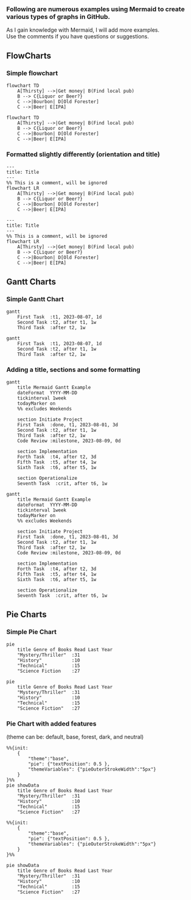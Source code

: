 ### Following are numerous examples using Mermaid to create various types of graphs in GitHub.
As I gain knowledge with Mermaid, I will add more examples.  
Use the comments if you have questions or suggestions.

## FlowCharts ##
### Simple flowchart ###
```
flowchart TD
    A[Thirsty] -->|Get money| B(Find local pub)
    B --> C{Liquor or Beer?}
    C -->|Bourbon| D[Old Forester]
    C -->|Beer| E[IPA]
```

```mermaid
flowchart TD
    A[Thirsty] -->|Get money| B(Find local pub)
    B --> C{Liquor or Beer?}
    C -->|Bourbon| D[Old Forester]
    C -->|Beer| E[IPA]
```


### Formatted slightly differently (orientation and title) ###
```
--- 
title: Title
---
%% This is a comment, will be ignored
flowchart LR
    A[Thirsty] -->|Get money| B(Find local pub)
    B --> C{Liquor or Beer?}
    C -->|Bourbon| D[Old Forester]
    C -->|Beer| E[IPA]
```


```mermaid
--- 
title: Title
---
%% This is a comment, will be ignored
flowchart LR
    A[Thirsty] -->|Get money| B(Find local pub)
    B --> C{Liquor or Beer?}
    C -->|Bourbon| D[Old Forester]
    C -->|Beer| E[IPA]
```

## Gantt Charts
### Simple Gantt Chart ###
```
gantt
    First Task  :t1, 2023-08-07, 1d
    Second Task :t2, after t1, 1w
    Third Task  :after t2, 1w

```

```mermaid
gantt
    First Task  :t1, 2023-08-07, 1d
    Second Task :t2, after t1, 1w
    Third Task  :after t2, 1w
```

### Adding a title, sections and some formatting ###
```
gantt
    title Mermaid Gantt Example
    dateFormat  YYYY-MM-DD
    tickinterval 1week
    todayMarker on
    %% excludes Weekends

    section Initiate Project
    First Task  :done, t1, 2023-08-01, 3d
    Second Task :t2, after t1, 1w
    Third Task  :after t2, 1w
    Code Review :milestone, 2023-08-09, 0d

    section Implementation
    Forth Task  :t4, after t2, 3d
    Fifth Task  :t5, after t4, 1w
    Sixth Task  :t6, after t5, 1w

    section Operationalize
    Seventh Task  :crit, after t6, 1w
```

```mermaid
gantt
    title Mermaid Gantt Example
    dateFormat  YYYY-MM-DD
    tickinterval 1week
    todayMarker on
    %% excludes Weekends

    section Initiate Project
    First Task  :done, t1, 2023-08-01, 3d
    Second Task :t2, after t1, 1w
    Third Task  :after t2, 1w
    Code Review :milestone, 2023-08-09, 0d

    section Implementation
    Forth Task  :t4, after t2, 3d
    Fifth Task  :t5, after t4, 1w
    Sixth Task  :t6, after t5, 1w

    section Operationalize
    Seventh Task  :crit, after t6, 1w
```

## Pie Charts ##
### Simple Pie Chart
```
pie 
    title Genre of Books Read Last Year
    "Mystery/Thriller"  :31
    "History"           :10
    "Technical"         :15
    "Science Fiction    :27
```

```mermaid
pie  
    title Genre of Books Read Last Year
    "Mystery/Thriller"  :31
    "History"           :10
    "Technical"         :15
    "Science Fiction"   :27
```

### Pie Chart with added features 
(theme can be: default, base, forest, dark, and neutral)
```
%%{init:
    {
        "theme":"base", 
        "pie": {"textPosition": 0.5 }, 
        "themeVariables": {"pieOuterStrokeWidth":"5px"}
    }
}%%
pie showData
    title Genre of Books Read Last Year
    "Mystery/Thriller"  :31
    "History"           :10
    "Technical"         :15
    "Science Fiction"   :27
```

```mermaid
%%{init:
    {
        "theme":"base", 
        "pie": {"textPosition": 0.5 }, 
        "themeVariables": {"pieOuterStrokeWidth":"5px"}
    }
}%%

pie showData
    title Genre of Books Read Last Year
    "Mystery/Thriller"  :31
    "History"           :10
    "Technical"         :15
    "Science Fiction"   :27
```
